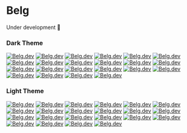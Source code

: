 # Belg
Under development 🚧

### Dark Theme
[![Belg.dev](https://belg-api.vercel.app/badge/Belg/Red/red/dark)](https://belg-api.vercel.app/badge/Belg/Red/red/dark)
[![Belg.dev](https://belg-api.vercel.app/badge/Belg/Orange/orange/dark)](https://belg-api.vercel.app/badge/Belg/Orange/orange/dark)
[![Belg.dev](https://belg-api.vercel.app/badge/Belg/Amber/amber/dark)](https://belg-api.vercel.app/badge/Belg/Amber/amber/dark)
[![Belg.dev](https://belg-api.vercel.app/badge/Belg/Yellow/yellow/dark)](https://belg-api.vercel.app/badge/Belg/Yellow/yellow/dark)
[![Belg.dev](https://belg-api.vercel.app/badge/Belg/Lime/lime/dark)](https://belg-api.vercel.app/badge/Belg/Lime/lime/dark)
[![Belg.dev](https://belg-api.vercel.app/badge/Belg/Green/green/dark)](https://belg-api.vercel.app/badge/Belg/Green/green/dark)
[![Belg.dev](https://belg-api.vercel.app/badge/Belg/Emerald/emerald/dark)](https://belg-api.vercel.app/badge/Belg/Emerald/emerald/dark)
[![Belg.dev](https://belg-api.vercel.app/badge/Belg/Teal/teal/dark)](https://belg-api.vercel.app/badge/Belg/Teal/teal/dark)
[![Belg.dev](https://belg-api.vercel.app/badge/Belg/Cyan/cyan/dark)](https://belg-api.vercel.app/badge/Belg/Cyan/cyan/dark)
[![Belg.dev](https://belg-api.vercel.app/badge/Belg/Sky/sky/dark)](https://belg-api.vercel.app/badge/Belg/Sky/sky/dark)
[![Belg.dev](https://belg-api.vercel.app/badge/Belg/Blue/blue/dark)](https://belg-api.vercel.app/badge/Belg/Blue/blue/dark)
[![Belg.dev](https://belg-api.vercel.app/badge/Belg/Indigo/indigo/dark)](https://belg-api.vercel.app/badge/Belg/Indigo/indigo/dark)
[![Belg.dev](https://belg-api.vercel.app/badge/Belg/Violet/violet/dark)](https://belg-api.vercel.app/badge/Belg/Violet/violet/dark)
[![Belg.dev](https://belg-api.vercel.app/badge/Belg/purple/purple/dark)](https://belg-api.vercel.app/badge/Belg/purple/purple/dark)
[![Belg.dev](https://belg-api.vercel.app/badge/Belg/Fuchsia/fuchsia/dark)](https://belg-api.vercel.app/badge/Belg/Fuchsia/fuchsia/dark)
[![Belg.dev](https://belg-api.vercel.app/badge/Belg/Pink/pink/dark)](https://belg-api.vercel.app/badge/Belg/Pink/pink/dark)
[![Belg.dev](https://belg-api.vercel.app/badge/Belg/Rose/rose/dark)](https://belg-api.vercel.app/badge/Belg/Rose/rose/dark)
[![Belg.dev](https://belg-api.vercel.app/badge/Belg/Slate/slate/dark)](https://belg-api.vercel.app/badge/Belg/Slate/slate/dark)
[![Belg.dev](https://belg-api.vercel.app/badge/Belg/Gray/gray/dark)](https://belg-api.vercel.app/badge/Belg/Gray/gray/dark)
[![Belg.dev](https://belg-api.vercel.app/badge/Belg/Zinc/zinc/dark)](https://belg-api.vercel.app/badge/Belg/Zinc/zinc/dark)
[![Belg.dev](https://belg-api.vercel.app/badge/Belg/Neutral/neutral/dark)](https://belg-api.vercel.app/badge/Belg/Neutral/neutral/dark)
[![Belg.dev](https://belg-api.vercel.app/badge/Belg/Stone/stone/dark)](https://belg-api.vercel.app/badge/Belg/Stone/stone/dark)


### Light Theme
[![Belg.dev](https://belg-api.vercel.app/badge/Belg/Red/red/light)](https://belg-api.vercel.app/badge/Belg/Red/red/light)
[![Belg.dev](https://belg-api.vercel.app/badge/Belg/Orange/orange/light)](https://belg-api.vercel.app/badge/Belg/Orange/orange/light)
[![Belg.dev](https://belg-api.vercel.app/badge/Belg/Amber/amber/light)](https://belg-api.vercel.app/badge/Belg/Amber/amber/light)
[![Belg.dev](https://belg-api.vercel.app/badge/Belg/Yellow/yellow/light)](https://belg-api.vercel.app/badge/Belg/Yellow/yellow/light)
[![Belg.dev](https://belg-api.vercel.app/badge/Belg/Lime/lime/light)](https://belg-api.vercel.app/badge/Belg/Lime/lime/light)
[![Belg.dev](https://belg-api.vercel.app/badge/Belg/Green/green/light)](https://belg-api.vercel.app/badge/Belg/Green/green/light)
[![Belg.dev](https://belg-api.vercel.app/badge/Belg/Emerald/emerald/light)](https://belg-api.vercel.app/badge/Belg/Emerald/emerald/light)
[![Belg.dev](https://belg-api.vercel.app/badge/Belg/Teal/teal/light)](https://belg-api.vercel.app/badge/Belg/Teal/teal/light)
[![Belg.dev](https://belg-api.vercel.app/badge/Belg/Cyan/cyan/light)](https://belg-api.vercel.app/badge/Belg/Cyan/cyan/light)
[![Belg.dev](https://belg-api.vercel.app/badge/Belg/Sky/sky/light)](https://belg-api.vercel.app/badge/Belg/Sky/sky/light)
[![Belg.dev](https://belg-api.vercel.app/badge/Belg/Blue/blue/light)](https://belg-api.vercel.app/badge/Belg/Blue/blue/light)
[![Belg.dev](https://belg-api.vercel.app/badge/Belg/Indigo/indigo/light)](https://belg-api.vercel.app/badge/Belg/Indigo/indigo/light)
[![Belg.dev](https://belg-api.vercel.app/badge/Belg/Violet/violet/light)](https://belg-api.vercel.app/badge/Belg/Violet/violet/light)
[![Belg.dev](https://belg-api.vercel.app/badge/Belg/Purple/purple/light)](https://belg-api.vercel.app/badge/Belg/Purple/purple/light)
[![Belg.dev](https://belg-api.vercel.app/badge/Belg/Fuchsia/fuchsia/light)](https://belg-api.vercel.app/badge/Belg/Fuchsia/fuchsia/light)
[![Belg.dev](https://belg-api.vercel.app/badge/Belg/Pink/pink/light)](https://belg-api.vercel.app/badge/Belg/Pink/pink/light)
[![Belg.dev](https://belg-api.vercel.app/badge/Belg/Rose/rose/light)](https://belg-api.vercel.app/badge/Belg/Rose/rose/light)
[![Belg.dev](https://belg-api.vercel.app/badge/Belg/Slate/slate/light)](https://belg-api.vercel.app/badge/Belg/Slate/slate/light)
[![Belg.dev](https://belg-api.vercel.app/badge/Belg/Gray/gray/light)](https://belg-api.vercel.app/badge/Belg/Gray/gray/light)
[![Belg.dev](https://belg-api.vercel.app/badge/Belg/Zinc/zinc/light)](https://belg-api.vercel.app/badge/Belg/Zinc/zinc/light)
[![Belg.dev](https://belg-api.vercel.app/badge/Belg/Neutral/neutral/light)](https://belg-api.vercel.app/badge/Belg/Neutral/neutral/light)
[![Belg.dev](https://belg-api.vercel.app/badge/Belg/Stone/stone/light)](https://belg-api.vercel.app/badge/Belg/Stone/stone/light)
